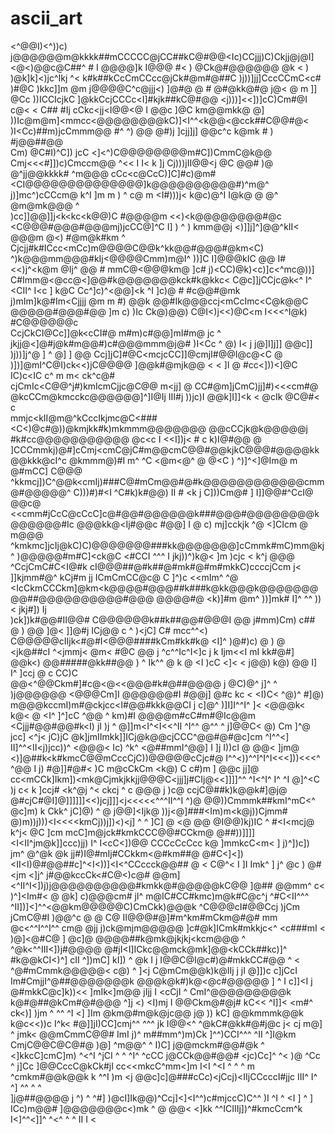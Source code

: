 # ascii_art

 <^@@I)<^))c) j@@@@@@m@kkkk##mCCCCC@jCC##kC@#@@<Ic)CCjjj)C)Ckjj@j@I]<@<)@@c@C##^    #     I     @@@@]k   I@@@  #< ) @Ck@#@@@@@@  @k < 
 ) )@k]k]<)jc^Ikj  ^< k#k##kCcCmCCcc@jCk#@m#@##C )j))]jj]CccCCmC<c#  )#@C      )kkc]]m @m  j@@@@C^c@jjj<) ]@#@  @ #  @#@kk@#@ j@< @ m 
 ]] @Cc ))ICCIcjkC    ]@kkCcjCCCc<I]#kjk##kC@#@@ <j)))]<<])]cC)Cm#@I      c@<  < C## #Ij  cCkc<jj<I@@<@ I   @@c ]@C  km@@mkk@     @]  
 ))Ic@m@m]<mmcc<@@@@@@@@kC)]<I^^<k@@<@cck##C@@#@< )I<Cc)##m)jcCmmm@@ #^    ^)      @@ @#)j ]cjj]j] @@c^c   k@mk  # )  #j@@##@@        
 Cm) @C#I)^C]) jcC    <]<^)C@@@@@@@@m#C])CmmC@k@@ Cmj<<<#]])c)Cmccm@@ ^<< I  I<  k    ]j    Cj)))jII@@<j @C @@#  )@ @^jj@@kkkk# ^m@@@ 
 cCc<c@CcC)]C]#c)@m#<CI@@@@@@@@@@@@@@]k@@@@@@@@@@#)^m@^ j)]mc^)cCCcm@ k^I   ]m m  ) ^ c@ m <I#)))j< k@c)@^I I@k@  @ @^ @m@mk@@@   ^   
 )cc]]@@]]j<k<kc<k@@)C #@@@@m <<)<k@@@@@@@@#@c  <C@@@#@@@#@@@mj)jcCC@]^C    I] ) ^ )  kmm@@j <)]]j]^]@@^kII< @@@m @<)   #@m@k#km  ^   
 Cjcjj#k#ICcc<mCc)m@@@@C@@k^kk@@#@@@#@km<C) ^)k@@@mm@@@#kIj<@@@@Cmm)m@I^    ))]C I]@@@kIC @@ I#<<)j^<k@m @Ij^  @@  # mmC@<@@@km@  ]c# 
 j)<CC)@k)<c)]c<^mc@))] C#Imm@<@cc@<]@@#k@@@@@@@kck#k@kkc< C@c]]jCCjc@k<^  I^ <CII^ I<c ] k@C Cc^]c)^<@@]<k  ^I ]c)@ #   #c@@#@mk     
 j)mIm]k@#Im<Cjjjj @m  m #) @@k  @@#Ik@@@ccj<mCcImc<C@k@@C @@@@@#@@@#@@  ]m  c)   )Ic Ck@)@@) C@I<)j<<)@C<m   I<<<^I@k)  #C@@@@@@c    
 CcjCkCI@Cc]]@k<cCI#@ m#m)c#@@]mI#m@ jc ^ jkjj@<]@#j@k#m@@#)c#@@@mmm@j@# )I<Cc  ^   @) I<  j  j@]I]j]] @@c]] )j))]j^@ ] ^ @]     ] @@ 
 Ccj]jC]#@C<mcjcCC]]@cmjI#@@I@c@<C @ )])]@mI^C@I)ck<<)jC@@@@ ]@@k#@mjk@@            < < ]I  @  #cc<]))<]@C  IC)c<IC c^  m m< ck^c@#   
 cjCmIc<C@@^j#)kmIcmCjjc@C@@ m<jj] @ CC#@m]jCmC)jj]#)<<<cm#@   @kcCCm@kmcckc@@@@@@]^]I@Ij III#j  ))jc)I  @@k]I]]<k < @cIk @C@#<   c   
 mmjc<kII@m@^kCccIkjmc@C<###<C<)@c#@))@kmjkk#k)mkmmm@@@@@@@     @@cCCjk@k@@@@@j  #k#cc@@@@@@@@@@@ @c<c I   <<I])j<   #  c k)I@#@@ @   
 ]CCCmmkj)@#]cCmj<cmC@jC#m@@cmC@@#@@kjkC@@@#@@@@kk@@kkk@cI^c     @kmmm@)#I m^     ^C     <@m<@^ @ @<C ) ^)]^<]@Im@  m  @#mCC]  C@@@   
^kkmcj])C^@@k<cmIj)###C@#mCm@@#@#k@@@@@@@@@@@@cmm@#@@@@@^         C)))#)#<I  ^C#k)k#@@)     II  # <k j  C]))Cm@#  ] I]]@@#^CcI@ @@c@  
 <<cmm#jCcC@cCcC]c@#@@#@@@@@@k###@@@#@@@@@@@@k@@@@@@#Ic          @@@kk@<Ij#@@c        #@@]    I  @ c)  mj]cckjk  ^@    <]CIcm @ m@@@  
^kmkmc]jcIj@kC)C)@@@@@@@###kk@@@@@@@]cCmmk#mC)mm@kj^       )@@@@@#m#C]<ck@C             <#CCI  ^^^ I jkj))^)k@<   ]m )cjc < k^j  @@@  
^CcjCmC#C<I@#k cI@@@##@#k##@#mk#@#m#mkkC)ccccjCcm         j<     ]]kjmm#@^                kCj#m  jj ICmCmCC@c@     C ]^)c <<mIm^  ^@  
<IcCkmCCCkm]@km<k@@@@#@@@##k###k@kk@@@k@@@@@@@@@##@@@@@@@@@@#@@@  @@@@#@                   <k)]#m @m^ ))]mk#   I]^ ^^ ))<  jkj#]) Ij  
)ck])k#@@#II@@# C@@@@@@k##k##@@#@@@I  @@ j#mm)Cm)          c## @ )   @@                      ]@< ]]@#j ICj@@ c    ^ )<jC]  C# mcc^^<) 
C@@@@@cIIjk<#@#I<@@@####kCm#kk#k@  <I]^    )@#)c)              @  )   @ <jk@##cI   ^<jmmj<     @m<  #@C @@ j ^c^^Ic^I<]c   j k Ijm<<I 
mI    kk#@#] @@k<) @@#####@kk##@@ )   ^     Ik^^               @ k    @ <I   )cC   <]<      <  j@@)  k@) @@  I]  I^ ]ccj   @ c CC)C   
  @@<^@@Ckm#]#c@<@<<@@@#k#@##@@@@ j @C)@^    j]^    ^          )j@@@@@@ <@@@Cm]I     @@@@@@#I   #@@j] @#c   kc <   <I)C<  ^@)^  #]@)  
  m@@@kccmI)m#@ckjcc<I#@@#kkk@@CI j  c]@^    )]I]I^^I^               ]<                         <@@@k< k@<  @ <I^ ]^]cC   ^@@ ^ km)#I 
@@@@m#cC#m#@Ic@@m <Cjjj#@@#@@#k<I) jI  )j ^   @]]m<I^<I<<^II ^I^^   @^^      ^                   j]@@C< @) Cm ]^@  jcc]   <^j<  jC)jC 
@k]jmIImkk]]ICj@k@@cjCCC^@@#@#@c]cm      ^I^^<] II]^^<II<j)jcc))^ <@@@<    Ic)      ^k^         <@##mmI^@@]  I ]j I))cI   @ @@<  ]jm@ 
 <)]@##k<k#kmcC@@mCccCjC))@@@@@cCjc#@    I^^<))^^I^I^I<<<]))<<<^ ^@@ I    j) #@]]#@#< )C        m@cCkCm <k@)   C  c#)m    ] @@c  jj]@ 
 cc<mCCk]Ikm])<mk@Cjmkjkkjj@@@C<jjj]j#CIj@<<]]]]^^ ^I<^I^ I^     ^I  @]^<C     )j       c<      k ]ccj# <k^@j ^<  ckcj  ^ c @@@ j )c@ 
 ccjC@##k)k@@k#]@j@ @#cjC#@I]@]]]]]]<<)jcj]]]<j<<<<<^^^II^^I       ^)@    @@))Cmmmk##kmI^mC<^      @c]m) k Ckk^  jC]@)  ^ @ j@@]<Ijk@ 
 ))j<@]###<Im)m<k@j))Cjmm# @)m))j)))<I<<<<kmCj))j])<)<j]  ^   ^ ]C]  @     <@          @@       @I@@)kj)IC  ^ #<I<mcj@    k^j< @C ]cm 
 mcC]m@jck#kmkCCC@@#CCkm@  @##))]]]]<I<II^jm@k]]ccc)jj) I^    I<cC<])@@      CCCcCcCcc         k@ ]mmkcC<m< ]  j)^])c])  jm^ @^@k  @k 
 jj#)I@#mIj#CCkkm<@#km##@    @#C<]<])<II<I)@#@@##c]^<I<))]<I<^CCccck@@##                       @  < C@^< I  ]I Imk^ ] j^ @c  ) @# <jm 
 <]j^ j#@@kccCk<#C@<)c@#       @@m]<^II^I<])j)j@@@@@@@@@@#kmkk@#@@@@@kC@@                    ]@##  @@mm^ c<  )^]<Im#<  @ @k] c)@@@cm# 
 jI^ m@IC#CC#kmc)m@k#C@c^j       ^#C<II^^^ ^II])]<]^^<@@km@@@@@C)CmCkk)@@@k               ^C@@@cI#@@Ccj )jCm    jCmC@#I )@@^c  @ @ C@ 
 II@@@#@]#m^km#mCkm@#@#   mm        @c<^^I^^I^^     cm@ @jj     j)ck@mjm@@@@@         ]c#@k]ICmk#mkkjc<^ <c###mI   < )@]<@#C@  ] @c]@ 
@@@@##k@mk@jkjkj<kcm@@@    ^         ^@k<^^III<])j#@@@@ @#jI<I]ICkc@@mck@mk]@@<kCCk##kc)]^   #k@@kCI<)^] cII  ^])mC]   kI])    ^ @k I 
j I@@C@I@c#)@#mkkCC#@@    ^ <          ^@#mCmmk@@@@@<    c@) ^ ]<j C@mCm@@k)k@IIj            j jI  @]])c c]jCcI   Im#CmjjI^@##@@@@@@@k
  @@@k@k#)k@<@c#@@@@@                     ]           ^  I c]]<I j  @#mkkC@c]k))<<        ]mIk<]m@@ jIjj I    <cCjI  ^  CmI^@@@@@@@@@k
 k@#@##@kCm#@#@@@     ^]j                  <)             <I)mj  I  @@Ckm@#@j# kC<<  ^I]]<    <m#^ ck<)] )jm ^  ^^  ^I    <]      ]Im 
 @km@#m@k@jc@@          j@                   ))               kC]   @@kmmmk@@k  k@c<<))c     I^k< #@]]jI)CC]cmj^^  ^^^       jk I@@<^ 
^@kC#@kk#@#j@c  j<         cj                  m@]      ^      jmk<  @@mCmmC@@#   ImI    j)^   m##mm^)m)Ck ]^^)CCI^^^ ^II      ^]I@km 
 CmjC@@C@C@#@               )@]                  ^m@@^   ^      I)C] j@@mckm#@@#@k    ^      <]kkcC]cmC]m) ^<^I ^jCI ^ ^ ^I^     ^cCC 
 j@CCk@@#@@#    <jc)Cc]^ ^<   )@                     ^Cc   ^     j]Cc ]@@CccC@kCk#jI       cc<<mkcC^mm<]m  I<I     ^<I  ^ ^    ^    m 
^cmkm#@@k@@k                    k           ^^I         )m         <j   @@c]c]@###cCc)<jCcj)<IIjCCcccI#jjc III^ I^  ^]     ^^ ^   ^   
 ]j@##@@@@                                            j   ^)  ^    ^#]   )@cI]Ik@@)^Ccj]<]<I^^)c#mjccC)C^^ )I   ^I   ^  <I  ]  ^   ]  
ICc)m@@#                                     ]@@@@@@@c<)mk     ^     @     @@< <]kk ^^ICIIIj])^#kmcCcm^k I<]^^<]]^ ^<^  ^ ^ II  I   < 